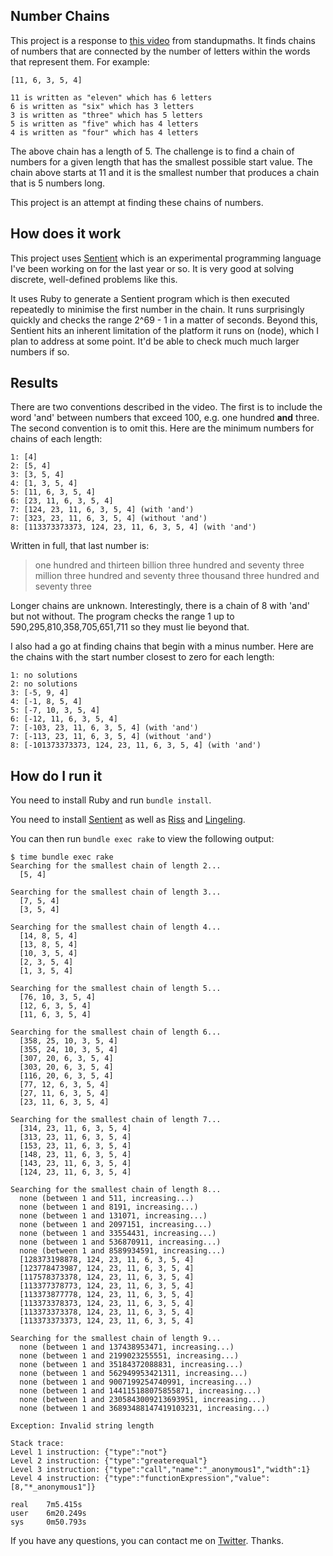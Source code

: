 ## Number Chains

This project is a response to
[this video](https://www.youtube.com/watch?v=LYKn0yUTIU4)
from standupmaths. It finds chains of numbers that are connected by the number
of letters within the words that represent them. For example:

```
[11, 6, 3, 5, 4]

11 is written as "eleven" which has 6 letters
6 is written as "six" which has 3 letters
3 is written as "three" which has 5 letters
5 is written as "five" which has 4 letters
4 is written as "four" which has 4 letters
```

The above chain has a length of 5. The challenge is to find a chain of numbers
for a given length that has the smallest possible start value. The chain above
starts at 11 and it is the smallest number that produces a chain that is 5
numbers long.

This project is an attempt at finding these chains of numbers.

## How does it work

This project uses [Sentient](http://sentient-lang.org/) which is an experimental
programming language I've been working on for the last year or so. It is very
good at solving discrete, well-defined problems like this.

It uses Ruby to generate a Sentient program which is then executed repeatedly to
minimise the first number in the chain. It runs surprisingly quickly and checks
the range 2^69 - 1 in a matter of seconds. Beyond this, Sentient hits an
inherent limitation of the platform it runs on (node), which I plan to address
at some point. It'd be able to check much much larger numbers if so.

## Results

There are two conventions described in the video. The first is to include the
word 'and' between numbers that exceed 100, e.g. one hundred **and** three. The
second convention is to omit this. Here are the minimum numbers for chains of
each length:

```
1: [4]
2: [5, 4]
3: [3, 5, 4]
4: [1, 3, 5, 4]
5: [11, 6, 3, 5, 4]
6: [23, 11, 6, 3, 5, 4]
7: [124, 23, 11, 6, 3, 5, 4] (with 'and')
7: [323, 23, 11, 6, 3, 5, 4] (without 'and')
8: [113373373373, 124, 23, 11, 6, 3, 5, 4] (with 'and')
```

Written in full, that last number is:

>one hundred and thirteen billion three hundred and seventy three million three
>hundred and seventy three thousand three hundred and seventy three

Longer chains are unknown. Interestingly, there is a chain of 8 with 'and' but
not without. The program checks the range 1 up to 590,295,810,358,705,651,711 so
they must lie beyond that.

I also had a go at finding chains that begin with a minus number. Here are the
chains with the start number closest to zero for each length:

```
1: no solutions
2: no solutions
3: [-5, 9, 4]
4: [-1, 8, 5, 4]
5: [-7, 10, 3, 5, 4]
6: [-12, 11, 6, 3, 5, 4]
7: [-103, 23, 11, 6, 3, 5, 4] (with 'and')
7: [-113, 23, 11, 6, 3, 5, 4] (without 'and')
8: [-101373373373, 124, 23, 11, 6, 3, 5, 4] (with 'and')
```

## How do I run it

You need to install Ruby and run `bundle install`.

You need to install [Sentient](http://sentient-lang.org/tutorial/installation)
as well as [Riss](https://github.com/sentient-lang/homebrew-riss) and
[Lingeling](https://github.com/sentient-lang/homebrew-lingeling).

You can then run `bundle exec rake` to view the following output:

```
$ time bundle exec rake
Searching for the smallest chain of length 2...
  [5, 4]

Searching for the smallest chain of length 3...
  [7, 5, 4]
  [3, 5, 4]

Searching for the smallest chain of length 4...
  [14, 8, 5, 4]
  [13, 8, 5, 4]
  [10, 3, 5, 4]
  [2, 3, 5, 4]
  [1, 3, 5, 4]

Searching for the smallest chain of length 5...
  [76, 10, 3, 5, 4]
  [12, 6, 3, 5, 4]
  [11, 6, 3, 5, 4]

Searching for the smallest chain of length 6...
  [358, 25, 10, 3, 5, 4]
  [355, 24, 10, 3, 5, 4]
  [307, 20, 6, 3, 5, 4]
  [303, 20, 6, 3, 5, 4]
  [116, 20, 6, 3, 5, 4]
  [77, 12, 6, 3, 5, 4]
  [27, 11, 6, 3, 5, 4]
  [23, 11, 6, 3, 5, 4]

Searching for the smallest chain of length 7...
  [314, 23, 11, 6, 3, 5, 4]
  [313, 23, 11, 6, 3, 5, 4]
  [153, 23, 11, 6, 3, 5, 4]
  [148, 23, 11, 6, 3, 5, 4]
  [143, 23, 11, 6, 3, 5, 4]
  [124, 23, 11, 6, 3, 5, 4]

Searching for the smallest chain of length 8...
  none (between 1 and 511, increasing...)
  none (between 1 and 8191, increasing...)
  none (between 1 and 131071, increasing...)
  none (between 1 and 2097151, increasing...)
  none (between 1 and 33554431, increasing...)
  none (between 1 and 536870911, increasing...)
  none (between 1 and 8589934591, increasing...)
  [128373198878, 124, 23, 11, 6, 3, 5, 4]
  [123778473987, 124, 23, 11, 6, 3, 5, 4]
  [117578373378, 124, 23, 11, 6, 3, 5, 4]
  [113377378773, 124, 23, 11, 6, 3, 5, 4]
  [113373877778, 124, 23, 11, 6, 3, 5, 4]
  [113373378373, 124, 23, 11, 6, 3, 5, 4]
  [113373373378, 124, 23, 11, 6, 3, 5, 4]
  [113373373373, 124, 23, 11, 6, 3, 5, 4]

Searching for the smallest chain of length 9...
  none (between 1 and 137438953471, increasing...)
  none (between 1 and 2199023255551, increasing...)
  none (between 1 and 35184372088831, increasing...)
  none (between 1 and 562949953421311, increasing...)
  none (between 1 and 9007199254740991, increasing...)
  none (between 1 and 144115188075855871, increasing...)
  none (between 1 and 2305843009213693951, increasing...)
  none (between 1 and 36893488147419103231, increasing...)

Exception: Invalid string length

Stack trace:
Level 1 instruction: {"type":"not"}
Level 2 instruction: {"type":"greaterequal"}
Level 3 instruction: {"type":"call","name":"_anonymous1","width":1}
Level 4 instruction: {"type":"functionExpression","value":[8,"*_anonymous1"]}

real    7m5.415s
user    6m20.249s
sys     0m50.793s
```

If you have any questions, you can contact me on
[Twitter](https://twitter.com/cpatuzzo). Thanks.
